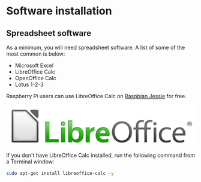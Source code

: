 # Software installation

## Spreadsheet software
As a minimum, you will need spreadsheet software. A list of some of the most common is below:

- Microsoft Excel
- LibreOffice Calc
- OpenOffice Calc
- Lotus 1-2-3

Raspberry Pi users can use LibreOffice Calc on [Raspbian Jessie](https://www.raspberrypi.org/downloads/) for free.

![](images/LibreOffice_logo.png)

If you don't have LibreOffice Calc installed, run the following command from a Terminal window:

```bash
sudo apt-get install libreoffice-calc -y
```
